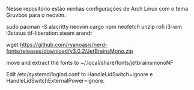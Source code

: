 Nesse repositório estão minhas configurações de Arch Linux com o tema Gruvbox para o neovim.

sudo pacman -S alacritty neovim cargo npm neofetch unzip rofi i3-wm i3status ttf-liberation steam arandr

wget https://github.com/ryanoasis/nerd-fonts/releases/download/v3.0.2/JetBrainsMono.zip

move and extract the fonts to ~/.local/share/fonts/jetbrainsmonoNF 

Edit /etc/systemd/logind.conf to HandleLidSwitch=ignore e HandleLidSwitchExternalPower=ignore.
